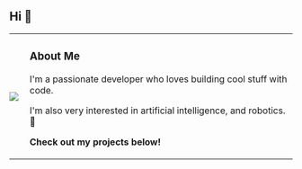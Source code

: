 <h2 align="left">Hi 👋</h2>
<table style="border: none; border-collapse: collapse; width: 100%;">
  <tr>
    <td style="border: none; padding: 0;">
      <img src="https://github-readme-stats.vercel.app/api/top-langs/?username=krzysztofkobra&theme=react&show_icons=true&hide_border=false&layout=compact"/>
    </td>
    <td style="border: none; padding-left: 20px; vertical-align: top;">
      <h3>About Me</h3>
      <p>I'm a passionate developer who loves building cool stuff with code.</p>
      <p>I'm also very interested in artificial intelligence, and robotics.  🤖</p>
      <p><strong>Check out my projects below!</strong></p>
    </td>
  </tr>
</table>
